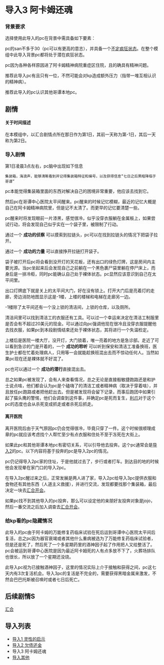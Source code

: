 # 导入3 阿卡姆还魂

### 背景要求

选择使用此导入的pc在背景中需具备如下要素：

pc的san不多于30（pc可以有更高的意志），并具备一个[不定疯狂状态](/房规/理智规则调整.md)。在整个模组中此导入背景pc都将处于潜在疯狂状态。

pc因为各种各样原因进了阿卡姆精神病院重症区住院，且的确具有精神问题。

推荐此导入pc有且只有一位，不然可能会对kp造成额外压力（指带一堆互相认识的精神病）。

推荐此导入的pc认识其他哥谭本地pc。

## 剧情

#### 关于时间描述
在本模组中，以汇合剧情点所在那日作为第1日，其前一天称为第-1日，其后一天称为第2日。

### 导入剧情

第1日凌晨3点左右，pc脑中出现如下信息

    集装箱，海浪声，能够清晰看到并记得集装箱特征和编号，以及获得信息“七日之后黑暗降临于哥谭”
    
pc本能觉得集装箱里面的东西对解决自己的困境非常重要，他应该去找到它。

然后pc在哥谭中心医院太平间醒来。pc醒来的时候记忆模糊，最近的记忆大概是自己在阿卡姆精神病院里，但是记不太清了。而更早的记忆要清楚一些。

pc醒来时将发现眼前一片漆黑，感觉很冷，似乎没穿衣服躺在金属板上，如果尝试行动，将会发现自己似乎实在一个袋子里，被限制了行动。

通过一个 **成功的侦察** 可以摸索到拉链头，pc可以在找到拉链头的情况下把袋子拉开。

通过一个 **成功的力量** 可以直接挣开拉链打开袋子。

袋子被打开后pc将会看到没开灯的天花板，还有出口的绿色灯牌，这是房间内主要光源。当pc坐起来后会发现自己之前躺在一个黑色裹尸袋里躺在停尸床上，而身后是一排冷柜，同时pc能确认自己处于裸体状态。pc显然应该意识到自己在太平间里。

出口灯牌底下就是关上的太平间大门，好在没有锁上。打开大门后是亮着灯的走廊，旁边消防地图显示这是-1楼，上楼的楼梯和电梯在走廊另一边。

-1楼除了太平间还有一个没上锁的清洁间，上锁的仓库，以及厕所。

清洁间里可以找到清洁工的衣服还有工具。可以过一个幸运来决定在清洁工制服里是否会有不超过20美元的现金。可以通过向pc强调他现在很冷且没穿衣服提醒他去找衣服，如果pc到本段剧情结束还处于裸体状态，其将进行一个失温检定。

上楼后是医院一楼大厅，没开灯，大门锁着，唯一亮着的地方是急诊部。走近了可以看到急诊的门是开着的，一个 **成功的聆听** 可以听到保安和清洁工准备换班，医生护士都在忙着处理病人，只用等一会就能趁换班混出去而不惊动任何人。当然如果pc现在还是裸体就不好混了。

pc也可以通过一个 **成功的潜行**直接混出去。

总之如果pc被发现了，会有人来查看情况，总之无论是直接骰敏捷跑路还是和护士说点啥，他们都会认为pc是个磕嗨了的清洁工或者精神病（取决于穿着啥），并且放任pc跑路或者把他赶出去。但是被发现将会留下记录，而事后跑团中如果引起了猫头鹰的警惕，他们会调查到这件事，并确定pc是死而复生，[利爪](人物/利爪.md)对于这个pc的态度也会从杀死变成抓走或者杀死后抓走。

#### 离开医院

离开医院后由于天气原因pc仍会觉得很冷，毕竟只穿了一件。这个时候很顺理成章的pc就应该考虑找个人帮忙至少有点衣服和住处不至于冻死在大街上。

如果此pc和其他哥谭本地pc有密切关系，可以引导他去投奔。这个pc通常会是[导入2](/导入2欠债还金.md)的pc。以下内容将基于投奔的pc是导入2pc的情况。

pc仍记得导入2pc家的住址，于是他就过去了，步行或者打车。到达目的地的时候他会发现晕在家门口的导入2pc。

在导入2pc醒过来之后，正常发展是两人进了家，导入2pc给导入3pc提供衣服和食物还有其他东西（人道主义救援），并进行交流，发现都要找那个集装箱，最后决定一块去[汇合开会](/第一次汇合.md)。

如果pc找不到其他导入的pc投奔，那么可以设定他的亲朋好友投奔对象是jojo，然后一番交流之后加入调查去[汇合开会](/第一次汇合.md)。

### 给kp看的pc隐藏情况

此导入的pc由于阿卡姆的万能修复药临床试验在死后运到哥谭中心医院太平间后复活，总之pc因为器官衰竭或者其他什么重病被选为了万能修复药临床试验者，但是还是死了，然后死了一个多星期药里的酒神因子起了作用把人又给整活了。pc会被运到哥谭中心医院是因为最近阿卡姆死的人有点多放不下了，火葬场排队也很长，所以放了一个星期还没烧。

此导入pc视为已接触酒神因子，这里的情况实际上介于接触和获得之间，pc这七天内有3次复活机会。导入3pc的复活是不完全的，需要获得黑暗金属来激发，不然会巴巴托斯被召唤时或者七日后死亡。

## 后续剧情S
[汇合](/第一次汇合.md)

## 导入列表

* [导入1 灵性的启示](/导入1灵性的启示.md)
* [导入2 欠债还金](/导入2欠债还金.md)
* 导入3 阿卡姆还魂
* [导入其他](/导入其他.md)